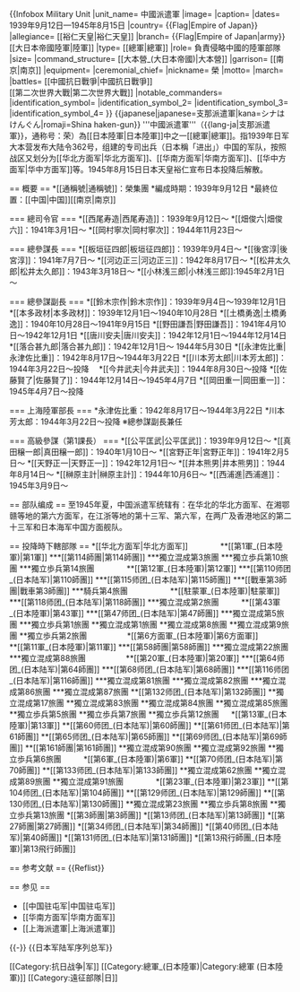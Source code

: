 {{Infobox Military Unit
|unit_name= 中國派遣軍
|image= <!--图像-->
|caption= <!--图像说明--> 
|dates= 1939年9月12日—1945年8月15日
|country= {{Flag|Empire of Japan}}
|allegiance= [[裕仁天皇|裕仁天皇]]
|branch= {{Flag|Empire of Japan|army}}[[大日本帝國陸軍|陸軍]]
|type= [[總軍|總軍]]
|role= 負責侵略中國的陸軍部隊
|size= <!--部队规模-->
|command_structure= [[大本營_(大日本帝國)|大本營]]
|garrison= [[南京|南京]]
|equipment= <!--装备-->
|ceremonial_chief= <!--象征式指挥官-->
|nickname= 榮
|motto= <!--格言-->
|march= <!--军歌-->
|battles= [[中國抗日戰爭|中國抗日戰爭]]<br />[[第二次世界大戰|第二次世界大戰]]
|notable_commanders= <!--著名指挥官-->
|identification_symbol= <!--佩章1-->
|identification_symbol_2= <!--佩章2-->
|identification_symbol_3= <!--佩章3-->
|identification_symbol_4= <!--佩章4-->
}}
{{japanese|japanese=支那派遣軍|kana=シナはけんぐん|romaji=Shina haken-gun}}
'''中國派遣軍'''（{{lang-ja|支那派遣軍}}，通称号：荣）為[[日本陸軍|日本陸軍]]中之一[[總軍|總軍]]。指1939年日军大本营发布大陆令362号，组建的专司出兵（日本稱「进出」）中国的军队，按照战区又划分为[[华北方面军|华北方面军]]、[[华南方面军|华南方面军]]、[[华中方面军|华中方面军]]等。1945年8月15日日本天皇裕仁宣布日本投降后解散。

== 概要 ==
*[[通稱號|通稱號]]：榮集團
*編成時期：1939年9月12日
*最終位置：[[中国|中国]][[南京|南京]]

=== 總司令官 ===
*[[西尾寿造|西尾寿造]]：1939年9月12日～ 
*[[畑俊六|畑俊六]]：1941年3月1日～
*[[岡村寧次|岡村寧次]]：1944年11月23日～

=== 總參謀長 ===
*[[板垣征四郎|板垣征四郎]]：1939年9月4日～ 
*[[後宮淳|後宮淳]]：1941年7月7日～ 
*[[河边正三|河边正三]]：1942年8月17日～ 
*[[松井太久郎|松井太久郎]]：1943年3月18日～ 
*[[小林浅三郎|小林浅三郎]]:1945年2月1日～ 　

=== 總參謀副長 ===
*[[鈴木宗作|鈴木宗作]]：1939年9月4日～1939年12月1日 
*[[本多政材|本多政材]]：1939年12月1日～1940年10月28日 
*[[土橋勇逸|土橋勇逸]]：1940年10月28日～1941年9月15日 
*[[野田謙吾|野田謙吾]]：1941年4月10日～1942年12月1日 
*[[唐川安夫|唐川安夫]]：1942年12月1日～1944年12月14日
*[[落合甚九郎|落合甚九郎]]：1942年12月1日～ 1944年5月30日
*[[永津佐比重|永津佐比重]]：1942年8月17日～1944年3月22日 
*[[川本芳太郎|川本芳太郎]]：1944年3月22日～投降　 
*[[今井武夫|今井武夫]]：1944年8月30日～投降
*[[佐藤賢了|佐藤賢了]]：1944年12月14日～1945年4月7日 
*[[岡田重一|岡田重一]]：1945年4月7日～投降 

=== 上海陸軍部長 ===
*永津佐比重：1942年8月17日～1944年3月22日 
*川本芳太郎：1944年3月22日～投降
※總参謀副長兼任

=== 高級參謀（第1課長） ===
*[[公平匡武|公平匡武]]：1939年9月12日～ 
*[[真田穣一郎|真田穣一郎]]：1940年1月10日～ 
*[[宮野正年|宮野正年]]：1941年2月5日～ 
*[[天野正一|天野正一]]：1942年12月1日～ 
*[[井本熊男|井本熊男]]：1944年8月14日～ 
*[[榊原主計|榊原主計]]：1944年10月6日～ 
*[[西浦進|西浦進]]：1945年3月9日～ 　

== 部队编成 ==
至1945年夏，中国派遣军统辖有：在华北的华北方面军、在湘鄂赣等地的第六方面军，在江浙等地的第十三军、第六军，在两广及香港地区的第二十三军和日本海军中国方面舰队。

== 投降時下轄部隊 ==
*[[华北方面军|华北方面军]] 　 　 　 
**[[第1軍_(日本陸軍)|第1軍]] 
***[[第114師團|第114師團]] 
***獨立混成第3旅團
***獨立歩兵第10旅團 
***獨立歩兵第14旅團 　 　 　 
**[[第12軍_(日本陸軍)|第12軍]] 
***[[第110师团_(日本陆军)|第110師團]] 
***[[第115师团_(日本陆军)|第115師團]] 
***[[戰車第3師團|戰車第3師團]] 
***騎兵第4旅團 　 　 　 　 
**[[駐蒙軍_(日本陸軍)|駐蒙軍]] 
***[[第118师团_(日本陆军)|第118師團]] 
***獨立混成第2旅團 　 　 
**[[第43軍_(日本陸軍)|第43軍]] 
***[[第47师团_(日本陆军)|第47師團]] 
***獨立混成第5旅團 
***獨立歩兵第1旅團 
**獨立混成第1旅團
**獨立混成第8旅團 
**獨立混成第9旅團 
**獨立歩兵第2旅團　 　 　 　 
*[[第6方面軍_(日本陸軍)|第6方面軍]]　 　 　 　 
**[[第11軍_(日本陸軍)|第11軍]] 
***[[第58師團|第58師團]] 
***獨立混成第22旅團 
***獨立混成第88旅團　 　 　 　 
**[[第20軍_(日本陸軍)|第20軍]] 
***[[第64师团_(日本陆军)|第64師團]] 
***[[第68师团_(日本陆军)|第68師團]] 
***[[第116师团_(日本陆军)|第116師團]]
***獨立混成第81旅團 
***獨立混成第82旅團 
***獨立混成第86旅團 
***獨立混成第87旅團
**[[第132师团_(日本陆军)|第132師團]]
**獨立混成第17旅團 
**獨立混成第83旅團 
**獨立混成第84旅團 
**獨立混成第85旅團 
**獨立歩兵第5旅團 
**獨立歩兵第7旅團 
**獨立歩兵第12旅團 　 
*[[第13軍_(日本陸軍)|第13軍]] 
**[[第60师团_(日本陆军)|第60師團]] 
**[[第61师团_(日本陆军)|第61師團]] 
**[[第65师团_(日本陆军)|第65師團]] 
**[[第69师团_(日本陆军)|第69師團]] 
**[[第161師團|第161師團]]
**獨立混成第90旅團 
**獨立混成第92旅團 
**獨立歩兵第6旅團 　 　 
*[[第6軍_(日本陸軍)|第6軍]] 
**[[第70师团_(日本陆军)|第70師團]] 
**[[第133师团_(日本陆军)|第133師團]]
**獨立混成第62旅團 
**獨立混成第89旅團 
**獨立混成第91旅團 　 　 　 
*[[第23軍_(日本陸軍)|第23軍]] 
**[[第104师团_(日本陆军)|第104師團]] 
**[[第129师团_(日本陆军)|第129師團]] 
**[[第130师团_(日本陆军)|第130師團]]
**獨立混成第23旅團 
**獨立歩兵第8旅團
**獨立歩兵第13旅團
*[[第3師團|第3師團]] 
*[[第13师团_(日本陆军)|第13師團]] 
*[[第27師團|第27師團]] 
*[[第34师团_(日本陆军)|第34師團]] 
*[[第40师团_(日本陆军)|第40師團]] 
*[[第131师团_(日本陆军)|第131師團]] 
*[[第13飛行師團_(日本陸軍)|第13飛行師團]]

== 参考文献 ==
{{Reflist}}

== 参见 ==
* [[中国驻屯军|中国驻屯军]]
* [[华南方面军|华南方面军]]
* [[上海派遣軍|上海派遣軍]]

{{-}}
{{日本军陆军序列总军}}

[[Category:抗日战争|军]]
[[Category:總軍_(日本陸軍)|Category:總軍 (日本陸軍)]]
[[Category:遠征部隊|日]]